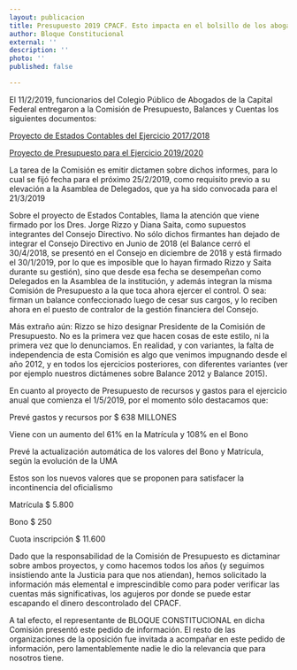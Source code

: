 ```yaml
---
layout: publicacion
title: Presupuesto 2019 CPACF. Esto impacta en el bolsillo de los abogados
author: Bloque Constitucional
external: ''
description: ''
photo: ''
published: false

---
```

El 11/2/2019, funcionarios del Colegio Público de Abogados de la Capital Federal entregaron a la Comisión de Presupuesto, Balances y Cuentas los siguientes documentos:

[Proyecto de Estados Contables del Ejercicio 2017/2018](https://onedrive.live.com/?authkey=%21AM6v5c8HCgZxVSs&cid=D8DAD59E887E2C1D&id=D8DAD59E887E2C1D%2122458&parId=D8DAD59E887E2C1D%2128359&o=OneUp "Proyecto 2018")

[Proyecto de Presupuesto para el Ejercicio 2019/2020](https://onedrive.live.com/?authkey=%21AGCfukYAdk56P44&cid=D8DAD59E887E2C1D&id=D8DAD59E887E2C1D%2122457&parId=D8DAD59E887E2C1D%21121393&o=OneUp "Proyecto Estado Contables")

La tarea de la Comisión es emitir dictamen sobre dichos informes, para lo cual se fijó fecha para el próximo 25/2/2019, como requisito previo a su elevación a la Asamblea de Delegados, que ya ha sido convocada para el 21/3/2019

Sobre el proyecto de Estados Contables, llama la atención que viene firmado por los Dres. Jorge Rizzo y Diana Saita, como supuestos integrantes del Consejo Directivo. No sólo dichos firmantes han dejado de integrar el Consejo Directivo en Junio de 2018 (el Balance cerró el 30/4/2018, se presentó en el Consejo en diciembre de 2018 y está firmado el 30/1/2019, por lo que es imposible que lo hayan firmado Rizzo y Saita durante su gestión), sino que desde esa fecha se desempeñan como Delegados en la Asamblea de la institución, y además integran la misma Comisión de Presupuesto a la que toca ahora ejercer el control. O sea: firman un balance confeccionado luego de cesar sus cargos, y lo reciben ahora en el puesto de contralor de la gestión financiera del Consejo.

Más extraño aún: Rizzo se hizo designar Presidente de la Comisión de Presupuesto. No es la primera vez que hacen cosas de este estilo, ni la primera vez que lo denunciamos. En realidad, y con variantes, la falta de independencia de esta Comisión es algo que venimos impugnando desde el año 2012, y en todos los ejercicios posteriores, con diferentes variantes (ver por ejemplo nuestros dictámenes sobre Balance 2012 y Balance 2015).

En cuanto al proyecto de Presupuesto de recursos y gastos para el ejercicio anual que comienza el 1/5/2019, por el momento sólo destacamos que:

Prevé gastos y recursos por $ 638 MILLONES

Viene con un aumento del 61% en la Matrícula y 108% en el Bono

Prevé la actualización automática de los valores del Bono y Matrícula, según la evolución de la UMA

Estos son los nuevos valores que se proponen para satisfacer la incontinencia del oficialismo

Matrícula $ 5.800

Bono $ 250

Cuota inscripción $ 11.600

Dado que la responsabilidad de la Comisión de Presupuesto es dictaminar sobre ambos proyectos, y como hacemos todos los años (y seguimos insistiendo ante la Justicia para que nos atiendan), hemos solicitado la información más elemental e imprescindible como para poder verificar las cuentas más significativas, los agujeros por donde se puede estar escapando el dinero descontrolado del CPACF.

A tal efecto, el representante de BLOQUE CONSTITUCIONAL en dicha Comisión presentó este pedido de información. El resto de las organizaciones de la oposición fue invitada a acompañar en este pedido de información, pero lamentablemente nadie le dio la relevancia que para nosotros tiene.